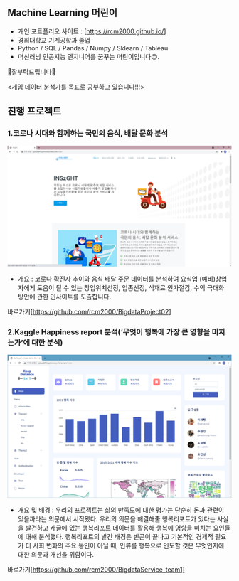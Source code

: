 ## Machine Learning 머린이

* 개인 포트폴리오 사이트 : [https://rcm2000.github.io/]
* 경희대학교 기계공학과 졸업
* Python / SQL / Pandas / Numpy / Sklearn / Tableau
* 머신러닝 인공지능 엔지니어를 꿈꾸는 머린이입니다😊.



🙌잘부탁드립니다🙌

<게임 데이터 분석가를 목표로 공부하고 있습니다!!!>

## 진행 프로젝트
### 1.코로나 시대와 함께하는 국민의 음식, 배달 문화 분석
![main](md-images/main.png)

- 개요 : 코로나 확진자 추이와 음식 배달 주문 데이터를 분석하여 요식업 (예비)창업자에게 도움이 될 수 있는 창업위치선정, 업종선정, 식재료 원가절감, 수익 극대화 방안에 관한 인사이트를 도출합니다.

바로가기[https://github.com/rcm2000/BigdataProject02]

### 2.Kaggle Happiness report 분석(‘무엇이 행복에 가장 큰 영향을 미치는가’에 대한 분석)
![index2](md-images/index2.png)
- 개요 및 배경 : 우리의 프로젝트는 삶의 만족도에 대한 평가는 단순히 돈과 관련이 있을까라는 의문에서 시작됐다. 우리의 의문을 해결해줄 행복리포트가 있다는 사실을 발견하고 캐글에 있는 행복리포트 데이터를 활용해 행복에 영향을 미치는 요인들에 대해 분석했다. 행복리포트의 발간 배경은 빈곤이 끝나고 기본적인 경제적 필요가 더 사회 변화의 주요 동인이 아닐 때, 인류를 행복으로 인도할 것은 무엇인지에 대한 의문과 개선을 위함이다.

바로가기[https://github.com/rcm2000/BigdataService_team1]
